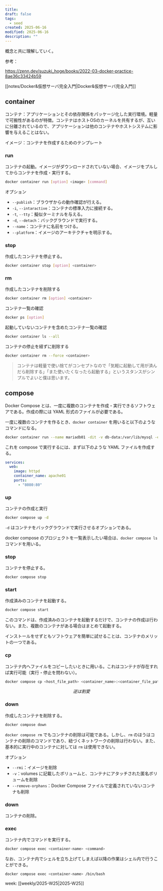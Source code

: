 ```yaml
---
title: 
draft: false
tags:
  - seed
created: 2025-06-16
modified: 2025-06-16
description: ""
---
```

概念と共に理解していく。

参考：

https://zenn.dev/suzuki_hoge/books/2022-03-docker-practice-8ae36c33424b59

[[notes/Docker&仮想サーバ完全入門|Docker&仮想サーバ完全入門]]

## container

コンテナ：アプリケーションとその依存関係をパッケージ化した実行環境。軽量で可搬性があるのが特徴。コンテナはホストOSのカーネルを共有するが、互いに分離されているので、アプリケーションは他のコンテナやホストシステムに影響を与えることはない。

イメージ：コンテナを作成するためのテンプレート

### run

コンテナの起動。イメージがダウンロードされていない場合、イメージをプルしてからコンテナを作成・実行する。

```bash
docker container run [option] <image> [command]
```

オプション

- `--publish`：ブラウザからの動作確認が行える。
- `-i`, `--intaractive`：コンテナの標準入力に接続する。
- `-t`, `--tty`：擬似ターミナルを与える。
- `-d`, `--detach`：バックグラウンドで実行する。
- `--name`：コンテナに名前をつける。
- `--platform`：イメージのアーキテクチャを明示する。

### stop

作成したコンテナを停止する。

```bash
docker container stop [option] <container>
```

### rm

作成したコンテナを削除する

```bash
docker container rm [option] <container>
```

コンテナ一覧の確認

```bash
docker ps [option]
```

起動していないコンテナを含めたコンテナ一覧の確認

```bash
docker container ls --all
```

コンテナの停止を経ずに削除する

```bash
docker container rm --force <container>
```

> コンテナは軽量で使い捨てがコンセプトなので「気軽に起動して用が済んだら削除する」「また使いたくなったら起動する」というスタンスがシンプルでよいと僕は思います。

## compose

Docker Compose とは、一度に複数のコンテナを作成・実行できるソフトウェアである。作成の際には YAML 形式のファイルが必要である。

一度に複数のコンテナを作るとき、`docker container` を用いると以下のようなコマンドになる。

```bash
docker container run --name mariadb01 -dit -v db-data:/var/lib/mysql -e MARIADB_ROOT_PASSWORD=rootpass -e MARIADB_DATABASE=testdb -e MARIADB_USER=test_user -e MARIADB_PASSWORD=testpass mariadb:10.7
```

 これを compose で実行するには、まず以下のような YAML ファイルを作成する。

```yaml title="compose.yaml"
services:
  web:
    image: httpd
    container_name: apache01
    ports:
      - "8080:80"
```

### up

コンテナの作成と実行

```bash
docker compose up -d
```

`-d` はコンテナをバックグラウンドで実行させるオプションである。

docker compose のプロジェクトを一覧表示したい場合は、`docker compose ls` コマンドを用いる。

### stop

コンテナを停止する。

```bash
docker compose stop
```

### start

作成済みのコンテナを起動する。

```bash
docker compose start
```

このコマンドは、作成済みのコンテナを起動するだけで、コンテナの作成は行わない。また、複数のコンテナがある場合はまとめて起動する。

インストールをせずともソフトウェアを簡単に試せることは、コンテナのメリットの一つである。

### cp

コンテナ内へファイルをコピーしたいときに用いる。これはコンテナが存在すれば実行可能（実行・停止を問わない）。

```bash
docker compose cp <host_file_path> <container_name>:<container_file_path>
```

<center><i>逆は割愛</i></center>

### down

作成したコンテナを削除する。

```bash
docker compose down
```

`docker compose rm` でもコンテナの削除は可能である。しかし、`rm` のほうはコンテナの削除のコマンドであり、紐づくネットワークの削除は行わない。また、基本的に実行中のコンテナに対しては `rm` は使用できない。

オプション

- `--rmi`：イメージを削除
- `-v`：volumes に記載したボリュームと、コンテナにアタッチされた匿名ボリュームを削除
- `--remove-orphans`：Docker Compose ファイルで定義されていないコンテナも削除

### down

コンテナの削除。

### exec

コンテナ内でコマンドを実行する。

```bash
docker compose exec <container-name> <command>
```

なお、コンテナ内でシェルを立ち上げてしまえば以降の作業はシェル内で行うことができる。

```bash
docker compose exec <container-name> /bin/bash
```

week: [[weekly/2025-W25|2025-W25]]
